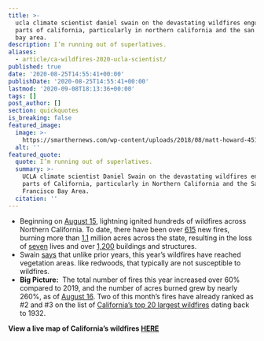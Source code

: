 ```yaml
---
title: >-
  ucla climate scientist daniel swain on the devastating wildfires engulfing
  parts of california, particularly in northern california and the san francisco
  bay area.
description: I’m running out of superlatives.
aliases:
  - article/ca-wildfires-2020-ucla-scientist/
published: true
date: '2020-08-25T14:55:41+00:00'
publishDate: '2020-08-25T14:55:41+00:00'
lastmod: '2020-09-08T18:13:36+00:00'
tags: []
post_author: []
section: quickquotes
is_breaking: false
featured_image:
  image: >-
    https://smarthernews.com/wp-content/uploads/2018/08/matt-howard-451737-unsplash-1-scaled.jpg
  alt: ''
featured_quote:
  quote: I’m running out of superlatives.
  summary: >-
    UCLA climate scientist Daniel Swain on the devastating wildfires engulfing
    parts of California, particularly in Northern California and the San
    Francisco Bay Area.
  citation: ''
---
```

*   Beginning on [August 15](\"https://www.fire.ca.gov/daily-wildfire-report/\"), lightning ignited hundreds of wildfires across Northern California. To date, there have been over [615](\"https://www.fire.ca.gov/daily-wildfire-report/\") new fires, burning more than [1.1](\"https://www.fire.ca.gov/daily-wildfire-report/\") million acres across the state, resulting in the loss of [seven](\"https://apnews.com/c9df1469c474c684b7481f4ae873d384\") lives and over [1,200](\"https://apnews.com/c9df1469c474c684b7481f4ae873d384\") buildings and structures.
*   Swain [says](\"https://www.nytimes.com/2020/08/25/us/california-fires-why-this-year-is-different.html\") that unlike prior years, this year’s wildfires have reached vegetation areas. like redwoods, that typically are not susceptible to wildfires.
*   **Big Picture:**  The total number of fires this year increased over 60% compared to 2019, and the number of acres burned grew by nearly 260%, as of [August 16](\"https://www.fire.ca.gov/stats-events/\"). Two of this month’s fires have already ranked as #2 and #3 on the list of [California’s top 20 largest wildfires](\"https://www.fire.ca.gov/media/11390/top20_acres.pdf\") dating back to 1932.

**View a live map of California’s wildfires [HERE](\"https://www.fire.ca.gov/incidents/\")**